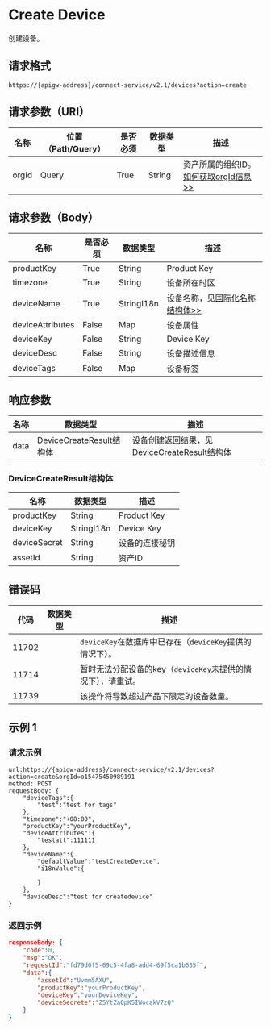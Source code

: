 # Create Device

创建设备。

## 请求格式

```
https://{apigw-address}/connect-service/v2.1/devices?action=create
```

## 请求参数（URI）

| 名称          | 位置（Path/Query） | 是否必须 | 数据类型 | 描述      |
|---------------|------------------|----------|-----------|--------------|
| orgId         | Query            | True     | String    | 资产所属的组织ID。[如何获取orgId信息>>](/docs/api/zh_CN/latest/api_faqs#id-orgid-orgid)                |


## 请求参数（Body）

| 名称          | 是否必须 | 数据类型 | 描述      |
|----------------|---------------|--------------------------|---|
|productKey    | True          | String       | Product Key      |
|timezone | True          | String         | 设备所在时区     |
| deviceName | True          | StringI18n | 设备名称，见[国际化名称结构体>>](/docs/api/zh_CN/latest/api_faqs.html#id3)         |
| deviceAttributes | False         | Map       | 设备属性         |
| deviceKey   | False         | String    | Device Key          |
| deviceDesc  | False         | String    | 设备描述信息     |
|deviceTags|False|Map|设备标签|




## 响应参数

| 名称| 数据类型 | 描述         |
|-------------|-------------------|-----------------------------|
| data |    DeviceCreateResult结构体        | 设备创建返回结果，见[DeviceCreateResult结构体](/docs/api/zh_CN/latest/connect/create_device.html#id3) |


### DeviceCreateResult结构体

| 名称| 数据类型 | 描述         |
|------------------|-----------------------|----------------------------|
| productKey       | String                            | Product Key                                                                |
| deviceKey       | StringI18n                        | Device Key                                                                   |
| deviceSecret     | String                            | 设备的连接秘钥                                                             |
| assetId  | String         | 资产ID|


## 错误码

| 代码| 数据类型 | 描述    |
|-----------|----------------|----------------------|
| 11702 |                | `deviceKey`在数据库中已存在（`deviceKey`提供的情况下）。        |
| 11714 |                | 暂时无法分配设备的key（`deviceKey`未提供的情况下），请重试。 |
| 11739 |                | 该操作将导致超过产品下限定的设备数量。 |




## 示例 1

### 请求示例

```
url:https://{apigw-address}/connect-service/v2.1/devices?action=create&orgId=o15475450989191
method: POST
requestBody: {
    "deviceTags":{
        "test":"test for tags"
    },
    "timezone":"+08:00",
    "productKey":"yourProductKey",
    "deviceAttributes":{
        "testatt":111111
    },
    "deviceName":{
        "defaultValue":"testCreateDevice",
        "i18nValue":{

        }
    },
    "deviceDesc":"test for createdevice"
}
```

### 返回示例

```json
responseBody: {
    "code":0,
    "msg":"OK",
    "requestId":"fd79d0f5-69c5-4fa8-add4-69f5ca1b635f",
    "data":{
        "assetId":"Uvmm5AXU",
        "productKey":"yourProductKey",
        "deviceKey":"yourDeviceKey",
        "deviceSecrete":"Z5YtZaQpK5IWocakV7zQ"
    }
}
```

